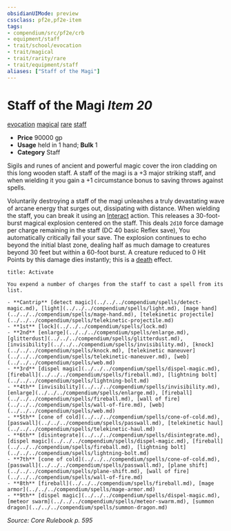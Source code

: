 ```yaml
---
obsidianUIMode: preview
cssclass: pf2e,pf2e-item
tags:
- compendium/src/pf2e/crb
- equipment/staff
- trait/school/evocation
- trait/magical
- trait/rarity/rare
- trait/equipment/staff
aliases: ["Staff of the Magi"]
---
```

# Staff of the Magi *Item 20*  
[evocation](evocation.md)  [magical](magical.md)  [rare](rare.md)  [staff](rules/traits/staff.md)  

- **Price** 90000 gp
- **Usage** held in 1 hand; **Bulk** 1
- **Category** Staff

Sigils and runes of ancient and powerful magic cover the iron cladding on this long wooden staff. A staff of the magi is a +3 major striking staff, and when wielding it you gain a +1 circumstance bonus to saving throws against spells.

Voluntarily destroying a staff of the magi unleashes a truly devastating wave of arcane energy that surges out, dissipating with distance. When wielding the staff, you can break it using an [Interact](interact.md) action. This releases a 30-foot-burst magical explosion centered on the staff. This deals `2d10` force damage per charge remaining in the staff (DC 40 basic Reflex save), You automatically critically fail your save. The explosion continues to echo beyond the initial blast zone, dealing half as much damage to creatures beyond 30 feet but within a 60-foot burst. A creature reduced to 0 Hit Points by this damage dies instantly; this is a [death](death.md) effect.

```ad-embed-ability
title: Activate

You expend a number of charges from the staff to cast a spell from its list.

- **Cantrip** [detect magic](../../../compendium/spells/detect-magic.md), [light](../../../compendium/spells/light.md), [mage hand](../../../compendium/spells/mage-hand.md), [telekinetic projectile](../../../compendium/spells/telekinetic-projectile.md)
- **1st** [lock](../../../compendium/spells/lock.md)
- **2nd** [enlarge](../../../compendium/spells/enlarge.md), [glitterdust](../../../compendium/spells/glitterdust.md), [invisibility](../../../compendium/spells/invisibility.md), [knock](../../../compendium/spells/knock.md), [telekinetic maneuver](../../../compendium/spells/telekinetic-maneuver.md), [web](../../../compendium/spells/web.md)
- **3rd** [dispel magic](../../../compendium/spells/dispel-magic.md), [fireball](../../../compendium/spells/fireball.md), [lightning bolt](../../../compendium/spells/lightning-bolt.md)
- **4th** [invisibility](../../../compendium/spells/invisibility.md), [enlarge](../../../compendium/spells/enlarge.md), [fireball](../../../compendium/spells/fireball.md), [wall of fire](../../../compendium/spells/wall-of-fire.md), [web](../../../compendium/spells/web.md)
- **5th** [cone of cold](../../../compendium/spells/cone-of-cold.md), [passwall](../../../compendium/spells/passwall.md), [telekinetic haul](../../../compendium/spells/telekinetic-haul.md)
- **6th** [disintegrate](../../../compendium/spells/disintegrate.md), [dispel magic](../../../compendium/spells/dispel-magic.md), [fireball](../../../compendium/spells/fireball.md), [lightning bolt](../../../compendium/spells/lightning-bolt.md)
- **7th** [cone of cold](../../../compendium/spells/cone-of-cold.md), [passwall](../../../compendium/spells/passwall.md), [plane shift](../../../compendium/spells/plane-shift.md), [wall of fire](../../../compendium/spells/wall-of-fire.md)
- **8th** [fireball](../../../compendium/spells/fireball.md), [mage armor](../../../compendium/spells/mage-armor.md)
- **9th** [dispel magic](../../../compendium/spells/dispel-magic.md), [meteor swarm](../../../compendium/spells/meteor-swarm.md), [summon dragon](../../../compendium/spells/summon-dragon.md)
```

*Source: Core Rulebook p. 595*
